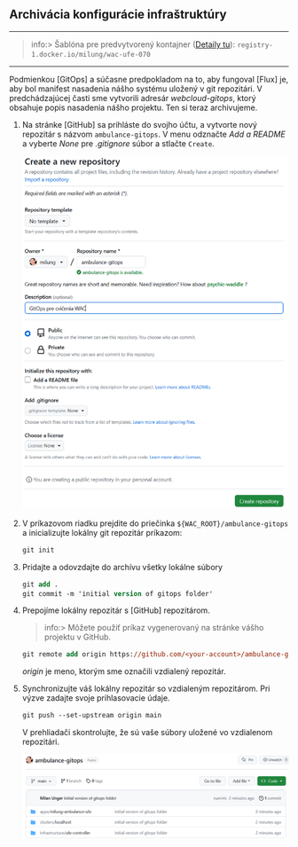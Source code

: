 ## Archivácia konfigurácie infraštruktúry

---

>info:>
Šablóna pre predvytvorený kontajner ([Detaily tu](../99.Problems-Resolutions/01.development-containers.md)):
`registry-1.docker.io/milung/wac-ufe-070`

---

Podmienkou [GitOps] a súčasne predpokladom na to, aby fungoval [Flux] je, aby bol manifest nasadenia nášho systému uložený v git repozitári.  V predchádzajúcej časti sme
vytvorili adresár _webcloud-gitops_, ktorý obsahuje popis nasadenia nášho projektu.  Ten si teraz archivujeme.

1. Na stránke [GitHub]
   sa prihláste do svojho účtu, a vytvorte nový repozitár s názvom `ambulance-gitops`. V menu odznačte _Add a README_ a
   vyberte _None_ pre _.gitignore_ súbor a stlačte `Create`.

   ![GitOps repozitár](./img/070-01-GitOpsRepo.png)

2. V príkazovom riadku prejdite do priečinka `${WAC_ROOT}/ambulance-gitops` a inicializujte lokálny git repozitár príkazom:

   ```ps
   git init
   ```

3. Pridajte a odovzdajte do archívu všetky lokálne súbory

   ```ps
   git add .
   git commit -m 'initial version of gitops folder'
   ```

4. Prepojíme lokálny repozitár s [GitHub] repozitárom.

    >info:> Môžete použiť príkaz vygenerovaný na stránke vášho projektu v GitHub.

    ```ps
    git remote add origin https://github.com/<your-account>/ambulance-gitops.git
    ```

   _origin_ je meno, ktorým sme označili vzdialený repozitár.

5. Synchronizujte váš lokálny repozitár so vzdialeným repozitárom. Pri výzve zadajte svoje prihlasovacie údaje.

   ```ps
   git push --set-upstream origin main
   ```

   V prehliadači skontrolujte, že sú vaše súbory uložené vo vzdialenom repozitári.

    ![Vzdialený repozitár gitops](./img/070-02-RepoContent.png)
